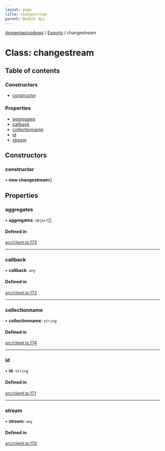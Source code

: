 ```yaml
---
layout: page
title: changestream
parent: NodeJS Api
---
```

[@openiap/nodeapi](../README.html#) / [Exports](../modules.html#) / changestream

# Class: changestream

## Table of contents

### Constructors

- [constructor](changestream.html##constructor)

### Properties

- [aggregates](changestream.html##aggregates)
- [callback](changestream.html##callback)
- [collectionname](changestream.html##collectionname)
- [id](changestream.html##id)
- [stream](changestream.html##stream)

## Constructors

### constructor

• **new changestream**()

## Properties

### aggregates

• **aggregates**: `object`[]

#### Defined in

[src/client.ts:173](https://github.com/openiap/nodeapi/blob/a6b5438/src/client.ts#L173)

___

### callback

• **callback**: `any`

#### Defined in

[src/client.ts:172](https://github.com/openiap/nodeapi/blob/a6b5438/src/client.ts#L172)

___

### collectionname

• **collectionname**: `string`

#### Defined in

[src/client.ts:174](https://github.com/openiap/nodeapi/blob/a6b5438/src/client.ts#L174)

___

### id

• **id**: `string`

#### Defined in

[src/client.ts:171](https://github.com/openiap/nodeapi/blob/a6b5438/src/client.ts#L171)

___

### stream

• **stream**: `any`

#### Defined in

[src/client.ts:170](https://github.com/openiap/nodeapi/blob/a6b5438/src/client.ts#L170)
